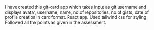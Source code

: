 I have created this git-card app which takes input as git username and displays avatar, username, name, no.of repositories, no.of gists, date of profile creation in card format.
React app.
Used tailwind css for styling.
Followed all the points as given in the assessment.
